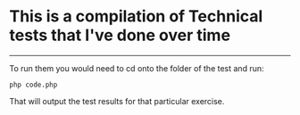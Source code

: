 # This is a compilation of Technical tests that I've done over time

---

To run them you would need to cd onto the folder of the test and run:
```shell
php code.php
```

That will output the test results for that particular exercise.
